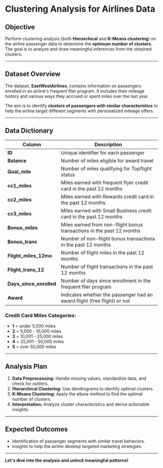 # Clustering Analysis for Airlines Data

## Objective
Perform clustering analysis (both **Hierarchical** and **K-Means clustering**) on the airline passenger data to determine the **optimum number of clusters**. The goal is to analyze and draw meaningful inferences from the obtained clusters.

---

## Dataset Overview
The dataset, **EastWestAirlines**, contains information on passengers enrolled in an airline's frequent flier program. It includes their mileage history and various ways they accrued or spent miles over the last year.

The aim is to identify **clusters of passengers with similar characteristics** to help the airline target different segments with personalized mileage offers.

---

## Data Dictionary

| Column                | Description                                                                      |
|----------------------|----------------------------------------------------------------------------------|
| **ID**                | Unique identifier for each passenger                                             |
| **Balance**           | Number of miles eligible for award travel                                       |
| **Qual_mile**         | Number of miles qualifying for Topflight status                                 |
| **cc1_miles**         | Miles earned with frequent flyer credit card in the past 12 months              |
| **cc2_miles**         | Miles earned with Rewards credit card in the past 12 months                     |
| **cc3_miles**         | Miles earned with Small Business credit card in the past 12 months              |
| **Bonus_miles**       | Miles earned from non-flight bonus transactions in the past 12 months            |
| **Bonus_trans**       | Number of non-flight bonus transactions in the past 12 months                    |
| **Flight_miles_12mo** | Number of flight miles in the past 12 months                                     |
| **Flight_trans_12**   | Number of flight transactions in the past 12 months                             |
| **Days_since_enrolled** | Number of days since enrollment in the frequent flier program                   |
| **Award**             | Indicates whether the passenger had an award flight (free flight) or not        |

### Credit Card Miles Categories:

- **1** = under 5,000 miles  
- **2** = 5,000 - 10,000 miles  
- **3** = 10,001 - 25,000 miles  
- **4** = 25,001 - 50,000 miles  
- **5** = over 50,000 miles  

---

## Analysis Plan
1. **Data Preprocessing:** Handle missing values, standardize data, and check for outliers.
2. **Hierarchical Clustering:** Use dendrograms to identify optimal clusters.
3. **K-Means Clustering:** Apply the elbow method to find the optimal number of clusters.
4. **Interpretation:** Analyze cluster characteristics and derive actionable insights.

---

## Expected Outcomes
- Identification of passenger segments with similar travel behaviors.
- Insights to help the airline develop targeted marketing strategies.

---

**Let's dive into the analysis and unlock meaningful patterns!**

